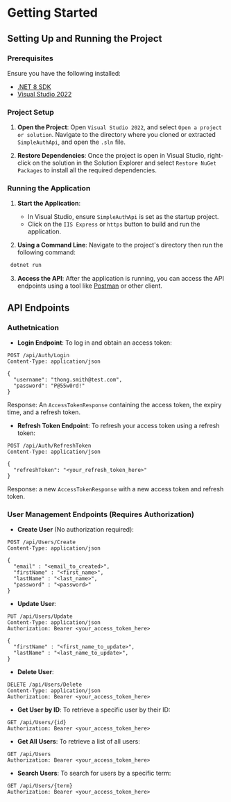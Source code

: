 # Getting Started
## Setting Up and Running the Project

### Prerequisites

Ensure you have the following installed:
- [.NET 8 SDK](https://dotnet.microsoft.com/download/dotnet/8.0)
- [Visual Studio 2022](https://visualstudio.microsoft.com/vs/) 
### **Project Setup**

1. **Open the Project**: Open `Visual Studio 2022`, and select `Open a project or solution`. Navigate to the directory where you cloned or extracted `SimpleAuthApi`, and open the `.sln` file.

2. **Restore Dependencies**: Once the project is open in Visual Studio, right-click on the solution in the Solution Explorer and select `Restore NuGet Packages` to install all the required dependencies.
### **Running the Application**

1. **Start the Application**: 
   - In Visual Studio, ensure `SimpleAuthApi` is set as the startup project. 
   - Click on the `IIS Express` or `https` button to build and run the application. 

2. **Using a Command Line**: Navigate to the project's directory then run the following command:
```bash
 dotnet run
```

3. **Access the API**: After the application is running, you can access the API endpoints using a tool like [Postman](https://www.postman.com/) or other client.

## API Endpoints

### Authetnication

- **Login Endpoint**: To log in and obtain an access token:
```http
POST /api/Auth/Login
Content-Type: application/json

{
  "username": "thong.smith@test.com",
  "password": "P@55w0rd!"
}
```

Response: An `AccessTokenResponse` containing the access token, the expiry time, and a refresh token.

- **Refresh Token Endpoint**: To refresh your access token using a refresh token:
```http
POST /api/Auth/RefreshToken
Content-Type: application/json

{
  "refreshToken": "<your_refresh_token_here>"
}
```
Response: a new `AccessTokenResponse` with a new access token and refresh token.

### User Management Endpoints (Requires Authorization)

- **Create User** (No authorization required):
```http
POST /api/Users/Create
Content-Type: application/json

{
  "email" : "<email_to_created>",
  "firstName" : "<first_name>",
  "lastName" : "<last_name>",
  "password" : "<password>"
}
```

- **Update User**:
```http
PUT /api/Users/Update
Content-Type: application/json
Authorization: Bearer <your_access_token_here>

{
  "firstName" : "<first_name_to_update>",
  "lastName" : "<last_name_to_update>",
}
```

- **Delete User**:
```http
DELETE /api/Users/Delete
Content-Type: application/json
Authorization: Bearer <your_access_token_here>
```

- **Get User by ID**: To retrieve a specific user by their ID:
```http
GET /api/Users/{id}
Authorization: Bearer <your_access_token_here>
```

- **Get All Users**: To retrieve a list of all users:
```http
GET /api/Users
Authorization: Bearer <your_access_token_here>
```

-  **Search Users**: To search for users by a specific term:
```http
GET /api/Users/{term}
Authorization: Bearer <your_access_token_here>
```
